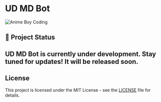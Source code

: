 # UD MD Bot

![Anime Boy Coding](https://camo.githubusercontent.com/9939f57a40461f1f7d5ee9c81e8f4634eb6a9339f5a3ced15f2ce471bb18b49b/68747470733a2f2f6d656469612e67697068792e636f6d2f6d656469612f4d3967624264396e6244724f5475314d71782f67697068792e676966)

## 🚀 Project Status
## UD MD Bot is currently under development. Stay tuned for updates! It will be released soon.








## License
This project is licensed under the MIT License - see the [LICENSE](LICENSE) file for details.

